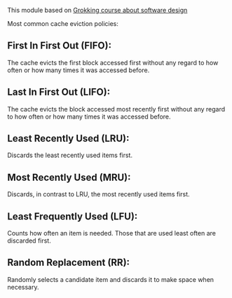 This module based on [Grokking course about software design](https://www.educative.io/courses/grokking-the-system-design-interview/3j6NnJrpp5p)

Most common cache eviction policies:
## First In First Out (FIFO): 
The cache evicts the first block accessed first without any regard to how often or how many times it was accessed before.

## Last In First Out (LIFO): 
The cache evicts the block accessed most recently first without any regard to how often or how many times it was accessed before.

## Least Recently Used (LRU): 
Discards the least recently used items first.

## Most Recently Used (MRU): 
Discards, in contrast to LRU, the most recently used items first.

## Least Frequently Used (LFU): 
Counts how often an item is needed. Those that are used least often are discarded first.

## Random Replacement (RR): 
Randomly selects a candidate item and discards it to make space when necessary.